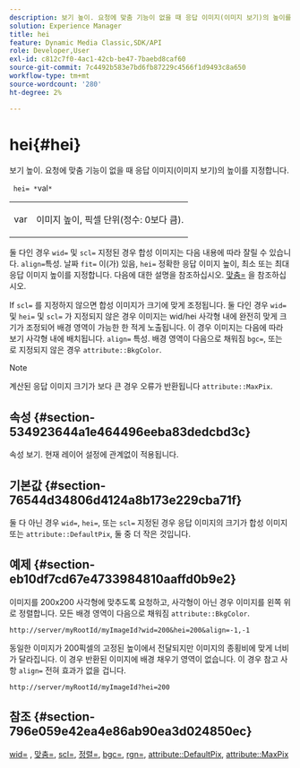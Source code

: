 ```yaml
---
description: 보기 높이. 요청에 맞춤 기능이 없을 때 응답 이미지(이미지 보기)의 높이를 지정합니다.
solution: Experience Manager
title: hei
feature: Dynamic Media Classic,SDK/API
role: Developer,User
exl-id: c812c7f0-4ac1-42cb-be47-7baebd8caf60
source-git-commit: 7c4492b583e7bd6fb87229c4566f1d9493c8a650
workflow-type: tm+mt
source-wordcount: '280'
ht-degree: 2%

---
```


# hei{#hei}

보기 높이. 요청에 맞춤 기능이 없을 때 응답 이미지(이미지 보기)의 높이를 지정합니다.

` hei= *`val`*`

<table id="simpletable_1A36827B6E6647888A4E6E868975D716"> 
 <tr class="strow"> 
  <td class="stentry"> <p> <span class="codeph"> <span class="varname"> var </span> </span> </p> </td> 
  <td class="stentry"> <p>이미지 높이, 픽셀 단위(정수: 0보다 큼). </p> </td> 
 </tr> 
</table>

둘 다인 경우 `wid=` 및 `scl=` 지정된 경우 합성 이미지는 다음 내용에 따라 잘릴 수 있습니다. `align=`특성. 날짜 `fit=` 이(가) 있음, `hei=` 정확한 응답 이미지 높이, 최소 또는 최대 응답 이미지 높이를 지정합니다. 다음에 대한 설명을 참조하십시오. [맞춤=](/help/aem-is-ir-api/is-api/http-ref/image-serving-api-ref/c-http-protocol-reference/c-command-reference/r-fit.md) 을 참조하십시오.

If `scl=` 를 지정하지 않으면 합성 이미지가 크기에 맞게 조정됩니다. 둘 다인 경우 `wid=` 및 `hei=` 및 `scl=` 가 지정되지 않은 경우 이미지는 wid/hei 사각형 내에 완전히 맞게 크기가 조정되어 배경 영역이 가능한 한 적게 노출됩니다. 이 경우 이미지는 다음에 따라 보기 사각형 내에 배치됩니다. `align=` 특성. 배경 영역이 다음으로 채워짐 `bgc=`, 또는 로 지정되지 않은 경우 `attribute::BkgColor`.

>[!NOTE]
>
>계산된 응답 이미지 크기가 보다 큰 경우 오류가 반환됩니다 `attribute::MaxPix`.

## 속성 {#section-534923644a1e464496eeba83dedcbd3c}

속성 보기. 현재 레이어 설정에 관계없이 적용됩니다.

## 기본값 {#section-76544d34806d4124a8b173e229cba71f}

둘 다 아닌 경우 `wid=`, `hei=`, 또는 `scl=` 지정된 경우 응답 이미지의 크기가 합성 이미지 또는 `attribute::DefaultPix`, 둘 중 더 작은 것입니다.

## 예제 {#section-eb10df7cd67e4733984810aaffd0b9e2}

이미지를 200x200 사각형에 맞추도록 요청하고, 사각형이 아닌 경우 이미지를 왼쪽 위로 정렬합니다. 모든 배경 영역이 다음으로 채워짐 `attribute::BkgColor`.

`http://server/myRootId/myImageId?wid=200&hei=200&align=-1,-1`

동일한 이미지가 200픽셀의 고정된 높이에서 전달되지만 이미지의 종횡비에 맞게 너비가 달라집니다. 이 경우 반환된 이미지에 배경 채우기 영역이 없습니다. 이 경우 참고 사항 `align=` 전혀 효과가 없을 겁니다.

`http://server/myRootId/myImageId?hei=200`

## 참조 {#section-796e059e42ea4e86ab90ea3d024850ec}

[wid=](../../../../../is-api/http-ref/image-serving-api-ref/c-http-protocol-reference/c-command-reference/r-is-http-wid.md#reference-bfeadcb67bf4485f851eb21345527e47) , [맞춤=](../../../../../is-api/http-ref/image-serving-api-ref/c-http-protocol-reference/c-command-reference/r-fit.md#reference-f11bff6d93d143d6b135de3a923bc989), [scl=](../../../../../is-api/http-ref/image-serving-api-ref/c-http-protocol-reference/c-command-reference/r-scl.md#reference-b2a74e493d0d407e98fe350551ba3fcc), [정렬=](../../../../../is-api/http-ref/image-serving-api-ref/c-http-protocol-reference/c-command-reference/r-align.md#reference-b7d6b87c75124d78884f916dd6544bc7), [bgc=](../../../../../is-api/http-ref/image-serving-api-ref/c-http-protocol-reference/c-command-reference/r-bgc.md#reference-53376175f617446fbe5c69120f834b88), [rgn=](../../../../../is-api/http-ref/image-serving-api-ref/c-http-protocol-reference/c-command-reference/r-rgn.md#reference-daa9b80e0d8c4b1aa67d116b578d592f), [attribute::DefaultPix](../../../../../is-api/image-catalog/image-serving-api-ref/c-image-catalog-reference/c-attributes-reference/r-defaultpix.md#reference-996b2c22b30f4fd9b970c84063306df1), [attribute::MaxPix](../../../../../is-api/image-catalog/image-serving-api-ref/c-image-catalog-reference/c-attributes-reference/r-maxpix.md#reference-e167d396ac794079ba8b5e6eb16eeda5)
